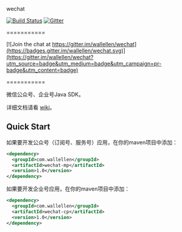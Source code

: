 wechat

[![Build Status](https://travis-ci.org/wallellen/wechat.svg?branch=master)](https://travis-ci.org/wallellen/wechat)
[![Gitter](https://badges.gitter.im/Join%20Chat.svg)](https://gitter.im/wallellen/wechat?utm_source=badge&utm_medium=badge&utm_campaign=pr-badge)

===========

[![Join the chat at https://gitter.im/wallellen/wechat](https://badges.gitter.im/wallellen/wechat.svg)](https://gitter.im/wallellen/wechat?utm_source=badge&utm_medium=badge&utm_campaign=pr-badge&utm_content=badge)

===========

微信公众号、企业号Java SDK。

详细文档请看 [wiki](https://github.com/wallellen/wechat/wiki)。

## Quick Start

如果要开发公众号（订阅号、服务号）应用，在你的maven项目中添加：

```xml
<dependency>
  <groupId>com.wallellen</groupId>
  <artifactId>wechat-mp</artifactId>
  <version>1.0</version>
</dependency>
```

如果要开发企业号应用，在你的maven项目中添加：

```xml
<dependency>
  <groupId>com.wallellen</groupId>
  <artifactId>wechat-cp</artifactId>
  <version>1.0</version>
</dependency>
```